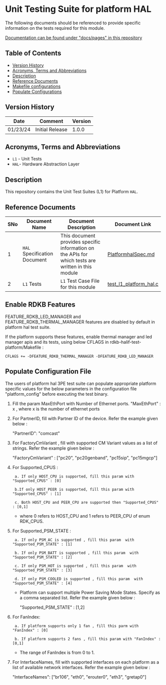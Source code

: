 # Unit Testing Suite for platform HAL

The following documents should be referenced to provide specific information on the tests required for this module.

[Documentation can be found under "docs/pages" in this repository](docs/pages)

## Table of Contents

- [Version History](#version-history)
- [Acronyms, Terms and Abbreviations](#acronyms-terms-and-abbreviations)
- [Description](#description)
- [Reference Documents](#reference-documents)
- [Makefile configurations](#makefile-configurations)
- [Populate Configurations](#populate-configurations)

## Version History

| Date | Comment | Version |
| --- | --- | --- |
| 01/23/24 | Initial Release | 1.0.0 |

## Acronyms, Terms and Abbreviations

- `L1` - Unit Tests
- `HAL`- Hardware Abstraction Layer

## Description

This repository contains the Unit Test Suites (L1) for Platform `HAL`.

## Reference Documents

|SNo|Document Name|Document Description|Document Link|
|---|-------------|--------------------|-------------|
|1|`HAL` Specification Document|This document provides specific information on the APIs for which tests are written in this module|[PlatformhalSpec.md](https://github.com/rdkcentral/rdkb-halif-platform/blob/main/docs/pages/PlatformhalSpec.md "PlatformhalSpec.md")|
|2|`L1` Tests |`L1` Test Case File for this module |[test_l1_platform_hal.c](https://github.com/rdkcentral/rdkb-halif-test-platform/blob/feature/TDK-7036/src/test_l1_platform_hal.c "test_l1_platform_hal.c")|

## Enable RDKB Features

FEATURE_RDKB_LED_MANAGER and FEATURE_RDKB_THERMAL_MANAGER features are disabled by default in platform hal test suite.

If the platform supports these features, enable thermal manager and led manager apis and its tests, using below CFLAGS in rdkb-halif-test-platform/Makefile :

```
CFLAGS += -DFEATURE_RDKB_THERMAL_MANAGER -DFEATURE_RDKB_LED_MANAGER
```

## Populate Configuration File

The users of platform hal 3PE test suite can populate appropriate platform specific values for the below parameters in the configuration file "platform_config" before executing the test binary.

1. Fill the param MaxEthPort with Number of Ethernet ports. "MaxEthPort" : x , where x is the number of ethernet ports

2. For PartnerID, fill with Partner ID of the device. Refer the example given below :

    "PartnerID": "comcast"

3. For FactoryCmVariant , fill with supported CM Variant values as a list of strings. Refer the example given below :

    "FactoryCmVariant" : ["pc20", "pc20genband", "pc15sip", "pc15mgcp"]

4. For Supported_CPUS :

        a. If only HOST_CPU is supported, fill this param with "Supported_CPUS" : [0]

        b.If only HOST_PEER is supported, fill this param with "Supported_CPUS" : [1]

        c. Both HOST_CPU and PEER_CPU are supported then "Supported_CPUS" : [0,1]

    * where 0 refers to HOST_CPU and 1 refers to PEER_CPU of enum RDK_CPUS.

5. For Supported_PSM_STATE :

        a. If only PSM_AC is supported , fill this param  with "Supported_PSM_STATE" : [1]

        b. If only PSM_BATT is supported , fill this param  with "Supported_PSM_STATE" : [2]

        c. If only PSM_HOT is supported , fill this param  with "Supported_PSM_STATE" : [3]

        d. If only PSM_COOLED is supported , fill this param  with "Supported_PSM_STATE" : [4]

    * Platform can support multiple Power Saving Mode States. Specify as a comma separated list. Refer the example given below :

        "Supported_PSM_STATE" : [1,2]

6. For FanIndex:

        a. If platform supports only 1 fan , fill this parm with "FanIndex" : [0]

        b. If platform supports 2 fans , fill this param with "FanIndex" : [0,1]

    *  The range of FanIndex is from 0 to 1.

7. For InterfaceNames, fill with supported interfaces on each platform as a list of available network interfaces. Refer the example given below :

    "InterfaceNames": ["br106", "eth0", "erouter0", "eth3", "gretap0"]